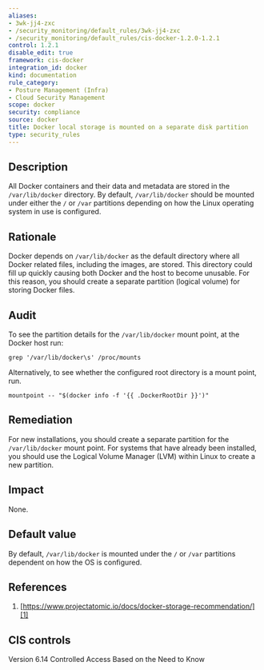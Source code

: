 ```yaml
---
aliases:
- 3wk-jj4-zxc
- /security_monitoring/default_rules/3wk-jj4-zxc
- /security_monitoring/default_rules/cis-docker-1.2.0-1.2.1
control: 1.2.1
disable_edit: true
framework: cis-docker
integration_id: docker
kind: documentation
rule_category:
- Posture Management (Infra)
- Cloud Security Management
scope: docker
security: compliance
source: docker
title: Docker local storage is mounted on a separate disk partition
type: security_rules
---
```


## Description

All Docker containers and their data and metadata are stored in the `/var/lib/docker` directory. By default, `/var/lib/docker` should be mounted under either the `/` or `/var` partitions depending on how the Linux operating system in use is configured.

## Rationale

Docker depends on `/var/lib/docker` as the default directory where all Docker related files, including the images, are stored. This directory could fill up quickly causing both Docker and the host to become unusable. For this reason, you should create a separate partition (logical volume) for storing Docker files.

## Audit

To see the partition details for the `/var/lib/docker` mount point, at the Docker host run:

```
grep '/var/lib/docker\s' /proc/mounts 
```

Alternatively, to see whether the configured root directory is a mount point, run.

```
mountpoint -- "$(docker info -f '{{ .DockerRootDir }}')" 
```

## Remediation

For new installations, you should create a separate partition for the `/var/lib/docker` mount point. For systems that have already been installed, you should use the Logical Volume Manager (LVM) within Linux to create a new partition.

## Impact

None.

## Default value

By default, `/var/lib/docker` is mounted under the `/` or `/var` partitions dependent on how the OS is configured.

## References

1. [https://www.projectatomic.io/docs/docker-storage-recommendation/][1]

## CIS controls

Version 6.14 Controlled Access Based on the Need to Know                

[1]: https://www.projectatomic.io/docs/docker-storage-recommendation/
